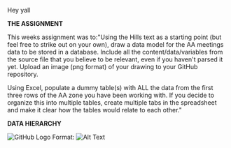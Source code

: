 Hey yall 

**THE ASSIGNMENT**

This weeks assignment was to:"Using the Hills text as a starting point (but feel free to strike out on your own), draw a data model for the AA meetings data to be stored in a database. Include all the content/data/variables from the source file that you believe to be relevant, even if you haven't parsed it yet. Upload an image (png format) of your drawing to your GitHub repository.

Using Excel, populate a dummy table(s) with ALL the data from the first three rows of the AA zone you have been working with. If you decide to organize this into multiple tables, create multiple tabs in the spreadsheet and make it clear how the tables would relate to each other."

**DATA HIERARCHY**

![GitHub Logo](/images/logo.png)
Format: ![Alt Text](url)
